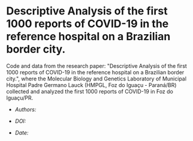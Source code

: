 # Descriptive Analysis of the first 1000 reports of COVID-19 in the reference hospital on a Brazilian border city.
 
 
Code and data from the research paper: "Descriptive Analysis of the first 1000 reports of COVID-19 in the reference hospital on a Brazilian border city.", where the Molecular Biology and Genetics Laboratory of Municipal Hospital Padre Germano Lauck (HMPGL, Foz do Iguaçu - Paraná/BR) collected and analyzed the first 1000 reports of COVID-19 in Foz do Iguaçu/PR.

- *Authors:*

- *DOI:*

- *Date:*
